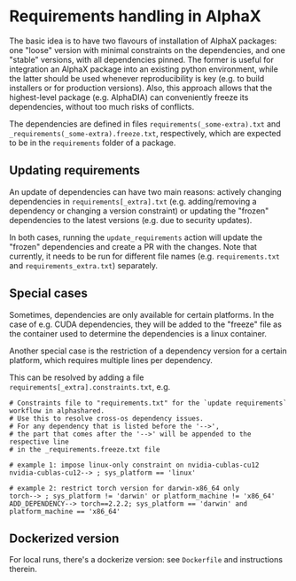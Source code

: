 # Requirements handling in AlphaX

The basic idea is to have two flavours of installation of AlphaX packages: one "loose" version with minimal constraints on the
dependencies, and one "stable" versions, with all dependencies pinned. 
The former is useful for integration an AlphaX package into an existing python environment, while the latter 
should be used whenever reproducibility is key (e.g. to build installers or for production versions).
Also, this approach allows that the highest-level package (e.g. AlphaDIA) can conveniently freeze its dependencies,
without too much risks of conflicts.

The dependencies are defined in files
`requirements(_some-extra).txt` and `_requirements(_some-extra).freeze.txt`, respectively, which are expected to be in the
`requirements` folder of a package.

## Updating requirements
An update of dependencies can have two main reasons: actively changing dependencies in `requirements[_extra].txt` 
(e.g. adding/removing a dependency or changing a version constraint) or updating the "frozen" dependencies to the latest 
versions (e.g. due to security updates).

In both cases, running the `update_requirements` action will update the "frozen" dependencies and create a PR with the changes.
Note that currently, it needs to be run for different file names (e.g. `requirements.txt` and `requirements_extra.txt`) separately.

## Special cases
Sometimes, dependencies are only available for certain platforms. In the case of e.g. CUDA dependencies, 
they will be added to the "freeze" file as the container used to determine the dependencies is a linux container.

Another special case is the restriction of a dependency version for a certain platform, which requires
multiple lines per dependency.

This can be resolved by adding a file `requirements[_extra].constraints.txt`, e.g.
```
# Constraints file to "requirements.txt" for the `update requirements` workflow in alphashared.
# Use this to resolve cross-os dependency issues.
# For any dependency that is listed before the '-->',
# the part that comes after the '-->' will be appended to the respective line
# in the _requirements.freeze.txt file

# example 1: impose linux-only constraint on nvidia-cublas-cu12 
nvidia-cublas-cu12--> ; sys_platform == 'linux'

# example 2: restrict torch version for darwin-x86_64 only
torch--> ; sys_platform != 'darwin' or platform_machine != 'x86_64'
ADD_DEPENDENCY--> torch==2.2.2; sys_platform == 'darwin' and platform_machine == 'x86_64'
```


## Dockerized version
For local runs, there's a dockerize version: see `Dockerfile` and instructions therein.  